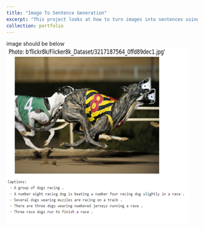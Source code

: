 ```yaml
---
title: "Image To Sentence Generation"
excerpt: "This project looks at how to turn images into sentences using attention mechanisms. We want to see how our model looks at images, picks out important parts, and makes captions that make sense. We're focusing on how visual things and words work together to understand how image captions are made. <br/><img src='images/portfolioimagetosentenceimage'>"
collection: portfolio
---
```


image should be below
<img src='images/portfolioimagetosentenceimage'>
